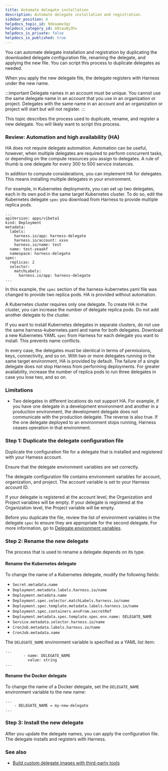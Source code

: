 ```yaml
---
title: Automate delegate installation
description: Automate delegate installation and registration.
sidebar_position: 6
helpdocs_topic_id: 9deaame3qz
helpdocs_category_id: m9iau0y3hv
helpdocs_is_private: false
helpdocs_is_published: true
---
```


You can automate delegate installation and registration by duplicating the downloaded delegate configuration file, renaming the delegate, and applying the new file. You can script this process to duplicate delegates as needed.

When you apply the new delegate file, the delegate registers with Harness under the new name.

:::important
Delegate names in an account must be unique. You cannot use the same delegate name in an account that you use in an organization or project. Delegates with the same name in an account and an organization or project will start but will not register.
:::

This topic describes the process used to duplicate, rename, and register a new delegate. You will likely want to script this process.

### Review: Automation and high availability (HA)

HA does not require delegate automation. Automation can be useful, however, when multiple delegates are required to perform concurrent tasks, or depending on the compute resources you assign to delegates. A rule of thumb is one delegate for every 300 to 500 service instances.

In addition to compute considerations, you can implement HA for delegates. This means installing multiple delegates in your environment.

For example, in Kubernetes deployments, you can set up two delegates, each in its own pod in the same target Kubernetes cluster. To do so, edit the Kubernetes delegate `spec` you download from Harness to provide multiple replica pods. 


```
...  
apiVersion: apps/v1beta1  
kind: Deployment  
metadata:  
  labels:  
    harness.io/app: harness-delegate  
    harness.io/account: xxxx  
    harness.io/name: test  
  name: test-zeaakf  
  namespace: harness-delegate  
spec:  
  replicas: 2  
  selector:  
    matchLabels:  
      harness.io/app: harness-delegate  
...
```

In this example, the `spec` section of the harness-kubernetes.yaml file was changed to provide two replica pods. HA is provided without automation.

A Kubernetes cluster requires only one delegate. To create HA in the cluster, you can increase the number of delegate replica pods. Do not add another delegate to the cluster. 

If you want to install Kubernetes delegates in separate clusters, do not use the same harness-kubernetes.yaml and name for both delegates. Download a new Kubernetes YAML `spec` from Harness for each delegate you want to install. This prevents name conflicts. 

In every case, the delegates must be identical in terms of permissions, keys, connectivity, and so on. With two or more delegates running in the same target environment, HA is provided by default. The failure of a single delegate does not stop Harness from performing deployments. For greater availability, increase the number of replica pods to run three delegates in case you lose two, and so on.


### Limitations

* Two delegates in different locations do not support HA. For example, if you have one delegate in a development environment and another in a production environment, the development delegate does not communicate with the production delegate. The reverse is also true. If the one delegate deployed to an environment stops running, Harness ceases operation in that environment.

### Step 1: Duplicate the delegate configuration file

Duplicate the configuration file for a delegate that is installed and registered with your Harness account.

Ensure that the delegate environment variables are set correctly.

The delegate configuration file contains environment variables for account, organization, and project. The account variable is set to your Harness account ID.

If your delegate is registered at the account level, the Organization and Project variables will be empty. If your delegate is registered at the Organization level, the Project variable will be empty.

Before you duplicate the file, review the list of environment variables in the delegate `spec` to ensure they are appropriate for the second delegate. For more information, go to [Delegate environment variables](../delegate-reference/delegate-environment-variables/).

### Step 2: Rename the new delegate

The process that is used to rename a delegate depends on its type. 

#### Rename the Kubernetes delegate 

To change the name of a Kubernetes delegate, modify the following fields:

* `Secret.metadata.name`
* `Deployment.metadata.labels.harness.io/name`
* `Deployment.metadata.name`
* `Deployment.spec.selector.matchLabels.harness.io/name`
* `Deployment.spec.template.metadata.labels.harness.io/name`
* `Deployment.spec.containers.envFrom.secretRef`
* `Deployment.metadata.spec.template.spec.env.name: DELEGATE_NAME`
* `Service.metadata.selector.harness.io/name`
* `CronJob.metadata.labels.harness.io/name`
* `CronJob.metadata.name`

The `DELEGATE_NAME` environment variable is specified as a YAML list item:

```
...  
        - name: DELEGATE_NAME  
          value: string  
...
```

#### Rename the Docker delegate 

To change the name of a Docker delegate, set the `DELEGATE_NAME` environment variable to the new name:

```
...  
    - DELEGATE_NAME = my-new-delegate  
...
```

### Step 3: Install the new delegate

After you update the delegate names, you can apply the configuration file. The delegate installs and registers with Harness.

### See also

* [Build custom delegate images with third-party tools](/docs/platform/delegates/install-delegates/build-custom-delegate-images-with-third-party-tools.md)
